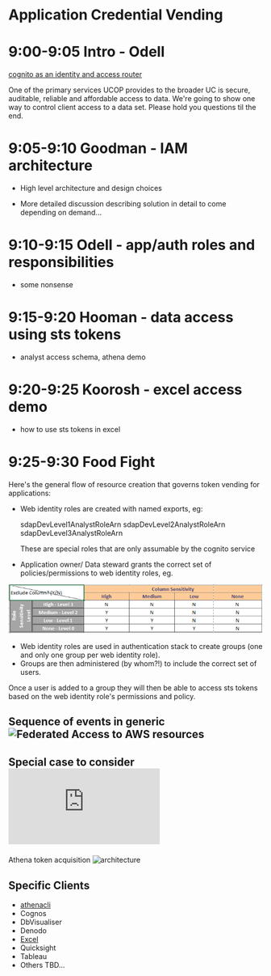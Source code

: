 # Application Credential Vending

# 9:00-9:05 Intro - Odell
[cognito as an identity and access router](https://d2908q01vomqb2.cloudfront.net/1b6453892473a467d07372d45eb05abc2031647a/2017/06/18/CognitoDiagram.png)

One of the primary services UCOP provides to the broader UC is secure,
auditable, reliable and affordable access to data. We're going to show one way
to control client access to a data set. Please hold you questions til the end.

# 9:05-9:10 Goodman - IAM architecture

* High level architecture and design choices

* More detailed discussion describing solution in detail to come depending on demand...

# 9:10-9:15 Odell - app/auth roles and responsibilities

* some nonsense

# 9:15-9:20 Hooman - data access using sts tokens

* analyst access schema, athena demo

# 9:20-9:25 Koorosh - excel access demo

* how to use sts tokens in excel

# 9:25-9:30 Food Fight


Here's the general flow of resource creation that governs token vending for
applications:

* Web identity roles are created with named exports, eg:

  sdapDevLevel1AnalystRoleArn
  sdapDevLevel2AnalystRoleArn
  sdapDevLevel3AnalystRoleArn

  These are special roles that are only assumable by the cognito service


* Application owner/ Data steward grants the correct set of policies/permissions to web
  identity roles, eg.

![sdap access matrix ](images/analyst-matrix.png)

* Web identity roles are used in authentication stack to create groups (one and only one group per web
identity role).
* Groups are then administered (by whom?!) to include the correct set of users.

Once a user is added to a group they will then be able to access sts tokens
based on the web identity role's permissions and policy.

## Sequence of events in generic ![Federated Access to AWS resources](https://docs.aws.amazon.com/IAM/latest/UserGuide/images/saml-based-federation.diagram.png)

## Special case to consider ![Federated Access to Athena](https://docs.aws.amazon.com/athena/latest/ug/access-federation-saml.html)

Athena token acquisition ![architecture ](https://docs.aws.amazon.com/athena/latest/ug/images/athena-saml-based-federation.png)

## Specific Clients

* [athenacli](https://github.com/ucopacme/amazon-cognito-cdk-example-for-getting-aws-credentials/blob/dev/docs/athenacli.md)
* Cognos
* DbVisualiser
* Denodo
* [Excel](https://github.com/ucopacme/amazon-cognito-cdk-example-for-getting-aws-credentials/blob/dev/docs/excel.md)
* Quicksight
* Tableau
* Others TBD...
